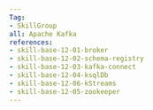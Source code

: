 ```yaml
---
Tag: 
- SkillGroup
all: Apache Kafka
references:
- skill-base-12-01-broker
- skill-base-12-02-schema-registry
- skill-base-12-03-kafka-connect
- skill-base-12-04-ksqlDb
- skill-base-12-06-kStreams
- skill-base-12-05-zookeeper
---
```


